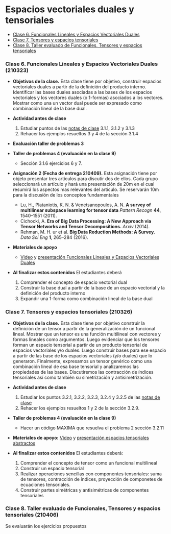 
# Espacios vectoriales duales y tensoriales
+ [Clase 6. Funcionales Lineales y Espacios Vectoriales Duales](#Clase6)
+ [Clase 7. Tensores y espacios tensoriales](#Clase7)
+ [Clase 8. Taller evaluado de Funcionales, Tensores y espacios tensoriales](#Clase7) 

<a name="Clase6"></a>
### Clase 6. Funcionales Lineales y Espacios Vectoriales Duales (210323)
+ **Objetivos de la clase.** Esta clase tiene por objetivo, construir espacios vectoriales duales a partir de la definición del producto interno. Identificar las bases duales asociadas a las bases de los espacios vectoriales y los vectores duales (o 1-formas) asociados a los vectores. Mostrar como una un vector dual puede ser expresado como combinación lineal de la base dual.
+ **Actividad antes de clase**
   1. Estudiar puntos de las [notas de clase](https://github.com/nunezluis/MisCursos/blob/main/MetMat1S20B/Materiales/LibrosArticulos/VolumenUNO.pdf) 3.1.1, 3.1.2 y 3.1.3
   2. Rehacer los ejemplos resueltos 3 y 4 de la sección 3.1.4
+ **Evaluación taller de problemas 3**
+ **Taller de problemas 4 (evaluación en la clase 9)**
   + Sección 3.1.6 ejercicios 6 y 7.
+ **Asignación 2 (Fecha de entrega 210409).** Esta asignación tiene por objeto presentar tres artículos para discutir dos de ellos. Cada grupo seleccionará un artículo y hará una presentación de 20m en el cual resumirá los aspectos mas relevantes del artículo. Se reservarán 10m para la discusión de los conceptos fundamentales
  + Lu, H., Plataniotis, K. N. & Venetsanopoulos, A. N. **A survey of multilinear subspace learning for tensor data** *Pattern Recogn* **44**, 1540–1551 (2011).
  + Cichocki, A. **Era of Big Data Processing: A New Approach via Tensor Networks and Tensor Decompositions.** *Arxiv* (2014).
  + Rehman, M. H. ur et al. **Big Data Reduction Methods: A Survey.** *Data Sci Eng* **1**, 265–284 (2016).

+ **Materiales de apoyo**
   + [Video](https://youtu.be/9u5g5Y5bdJI) y [presentación Funcionales Lineales y Espacios Vectoriales Duales](https://github.com/nunezluis/MisCursos/blob/main/MetMat1S20B/Materiales/Presentaciones/3_1FuncionalesLineales.pdf)
+ **Al finalizar estos contenidos** El estudiantes deberá
   1. Comprender el concepto de espacio vectorial dual
   2. Construir la base dual a partir de la base de un espacio vectorial y la definición del producto interno
   3. Expandir una 1-forma como combinación lineal de la base dual

<a name="Clase7"></a>
### Clase 7. Tensores y espacios tensoriales (210326)
+ **Objetivos de la clase.** Esta clase tiene por objetivo construir la definición de un tensor a partir de la generalización de un funcional lineal. Mostrar que un tensor es una función multilineal con vectores y formas lineales como argumentos. Luego evidenciar que los tensores forman un espacio tensorial a partir de un producto tensorial de espacios vectoriales y/o duales. Luego construir bases para ese espacio a partir de las base de los espacios vectoriales (y/o duales) que lo generaron. Finalmente, expresamos un tensor genérico como una combinación lineal de esa base tensorial y analizaremos las propiedades de las bases. Discutiremos las contracción de índices tensoriales así como también su simetrización y antisimetrización.

+ **Actividad antes de clase**
   1. Estudiar los puntos 3.2.1, 3.2.2, 3.2.3, 3.2.4 y 3.2.5 de las [notas de clase](https://github.com/nunezluis/MisCursos/blob/main/MetMat1S20B/Materiales/LibrosArticulos/VolumenUNO.pdf)
   2. Rehacer los ejemplos resueltos 1 y 2 de la sección 3.2.9.
+ **Taller de problemas 4 (evaluación en la clase 9)**
   + Hacer un código MAXIMA que resuelva el problema 2 sección 3.2.11
+ **Materiales de apoyo:** [Video](https://youtu.be/vYqYQvEwvlo) y [presentación espacios tensoriales abstractos](https://github.com/nunezluis/MisCursos/blob/main/MetMat1S20B/Materiales/Presentaciones/3_2Tensores1Abst.pdf)
+ **Al finalizar estos contenidos** El estudiantes deberá:
   1. Comprender el concepto de tensor como un funcional multilineal
   2. Construir un espacio tensorial
   3. Realizar operaciones sencillas con componentes tensoriales: suma de tensores, contracción de índices, proyección de componetes de ecuaciones tensoriales.
   4. Construir partes simétricas y antisimétricas de componentes tensoriales

   <a name="Clase8"></a>
### Clase 8. Taller evaluado de Funcionales, Tensores y espacios tensoriales (210406)
Se evaluarán los ejercicios propuestos    
